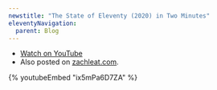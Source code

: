 ```yaml
---
newstitle: "The State of Eleventy (2020) in Two Minutes"
eleventyNavigation:
  parent: Blog
---
```


- [Watch on YouTube](https://www.youtube.com/watch?v=ix5mPa6D7ZA)
- Also posted on [zachleat.com](https://www.zachleat.com/web/jamsnack/).

{% youtubeEmbed "ix5mPa6D7ZA" %}
